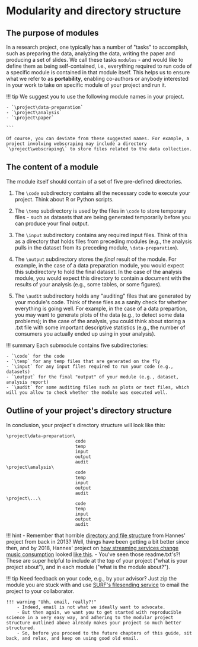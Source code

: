 # Modularity and directory structure

## The purpose of modules

In a research project, one typically has a number of "tasks" to accomplish, such as preparing the data, analyzing the data, writing the paper and producing a set of slides.
We call these tasks `modules` - and would like to define them as being self-contained, i.e., everything required to run code of a specific module is contained in that module itself.
This helps us to ensure what we refer to as **portability**, enabling co-authors or anybody interested in your work to take on specific module of your project and run it.

!!! tip
	We suggest you to use the following module names in your project.
	
	- `\project\data-preparation` 
	- `\project\analysis`
	- `\project\paper`
	
	```
   
	Of course, you can deviate from these suggested names. For example, a project involving webscraping may include a directory `\project\webscraping\` to store files related to the data collection.
   
   
## The content of a module

The module itself should contain of a set of five pre-defined directories.

1) The `\code` subdirectory contains all the necessary code to execute your project. Think about R or Python scripts.

2) The `\temp` subdirectory is used by the files in `\code` to store temporary files - such as datasets that are being generated temporarily before you can produce your final output.

3) The `\input` subdirectory contains any required input files. Think of this as a directory that holds files from preceding modules (e.g., the analysis pulls in the dataset from its preceding module, `\data-preparation`).

4) The `\output` subdirectory stores the *final* result of the module. For example, in the case of a data preparation module, you would expect this subdirectory to hold the final dataset. In the case of the analysis module, you would expect this directory to contain a document with the results of your analysis (e.g., some tables, or some figures).

5) The `\audit` subdirectory holds any "auditing" files that are generated by your module's code. Think of these files as a sanity check for whether everything is going well. For example, in the case of a data prepartion, you may want to generate plots of the data (e.g., to detect some data problems); in the case of the analysis, you could think about storing a .txt file with some important descriptive statistics (e.g., the number of consumers you actually ended up using in your analysis).

!!! summary
	Each submodule contains five subdirectories:
	
	- `\code` for the code
	- `\temp` for any temp files that are generated on the fly
	- `\input` for any input files required to run your code (e.g., datasets)
	- `\output` for the final "output" of your module (e.g., dataset, analysis report)
	- `\audit` for some auditing files such as plots or text files, which will you allow to check whether the module was executed well.
	
## Outline of your project's directory structure

In conclusion, your project's directory structure will look like this:

```
\project\data-preparation\
						  code
						  temp
						  input
						  output
						  audit
\project\analysis\
						  code
						  temp
						  input
						  output
						  audit
\project\...\
						  code
						  temp
						  input
						  output
						  audit

```

!!! hint
	- Remember that horrible [directory and file structure](structure_phd_2013.html) from Hannes' project from back in 2013? Well, things have been getting a bit better since then, and by 2018, Hannes' project on [how streaming services change music consumption](https://pubsonline.informs.org/doi/pdf/10.1287/mksc.2017.1051) looked [like this](http://127.0.0.1:8000/workflow/structure_spotify_2018.html#S:/spotify/spotify).
	- You've seen those readme.txt's?! These are super helpful to include at the top of your project ("what is your project about"), and in each module ("what is the module about?").
						  						  						  

!!! tip
	Need feedback on your code, e.g., by your advisor? Just zip the module you are stuck with and use [SURF's filesending service](https://filesender.surf.nl/) to email the project to your collaborator.
	
	!!! warning "Uhh, email, really?!"
		- Indeed, email is not what we ideally want to advocate. 
		- But then again, we want you to get started with reproducible science in a very easy way, and adhering to the modular project structure outlined above already makes your project so much better structured. 
		- So, before you proceed to the future chapters of this guide, sit back, and relax, and keep on using good old email.